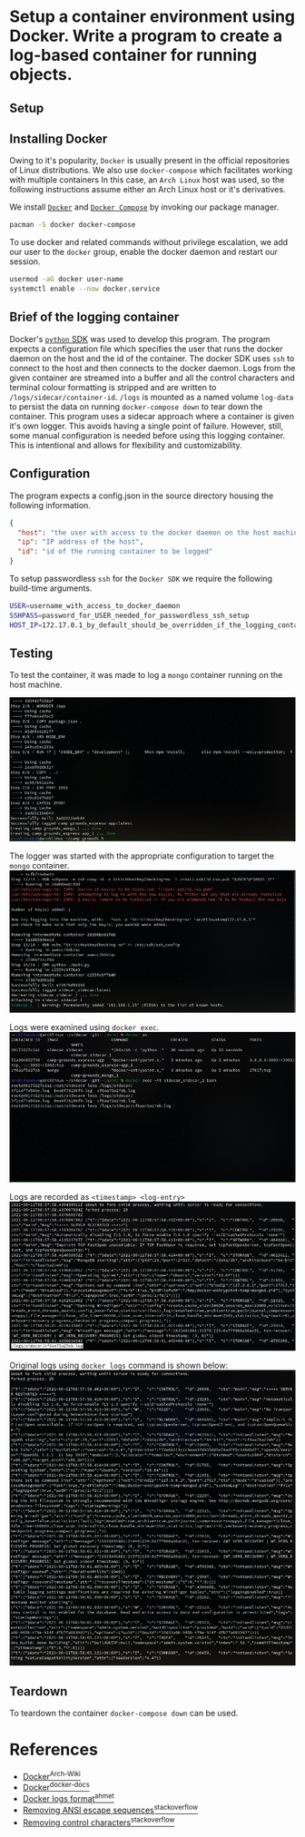 # Setup a container environment using Docker. Write a program to create a log-based container for running objects.

## Setup
## Installing Docker
Owing to it's popularity, ```Docker``` is usually present in the official 
repositories of Linux distributions. We also use ```docker-compose``` which facilitates 
working with multiple containers In this case, an ```Arch Linux``` host was 
used, so the following instructions assume either an Arch Linux host or it's 
derivatives.

We install [```Docker```](https://www.docker.com/get-started) and 
[```Docker Compose```](https://docs.docker.com/compose/) by invoking our package manager.

```bash
pacman -S docker docker-compose
```

To use docker and related commands without privilege escalation, we add our user 
to the ```docker``` group, enable the docker daemon and restart our session.

```bash
usermod -aG docker user-name
systemctl enable --now docker.service
```

## Brief of the logging container
Docker's [```python``` SDK](https://docs.docker.com/engine/api/sdk/) was used to 
develop this program. The program expects a configuration file which specifies the
user that runs the docker daemon on the host and the id of the container. The docker
SDK uses ```ssh``` to connect to the host and then connects to the docker daemon.
Logs from the given container are streamed into a buffer and all the control characters and 
terminal colour formatting is stripped and are written to ```/logs/sidecar/container-id```.
```/logs``` is mounted as a named volume ```log-data``` to persist the data on 
running ```docker-compose down``` to tear down the container.
This program uses a sidecar approach where a container is given it's own logger. 
This avoids having a single point of failure. However, still, some manual configuration 
is needed before using this logging container. This is intentional and allows for 
flexibility and customizability.

## Configuration
The program expects a config.json in the source directory housing the following 
information.
```json
{
  "host": "the user with access to the docker daemon on the host machine",
  "ip": "IP address of the host",
  "id": "id of the running container to be logged"
}
```
To setup passwordless ```ssh``` for the ```Docker SDK``` we require the following
build-time arguments.

```bash
USER=username_with_access_to_docker_daemon
SSHPASS=password_for_USER_needed_for_passwordless_ssh_setup
HOST_IP=172.17.0.1_by_default_should_be_overridden_if_the_logging_container_is_not_on_default_network
```
## Testing
To test the container, it was made to log a ```mongo``` container running on the 
host machine.

![Starting mongo container using docker-compose](./steps/starting_mongo.png)

The logger was started with the appropriate configuration to target the ```mongo``` 
container.
![Starting the sidecar container](steps/starting_sidecar.png)

Logs were examined using ```docker exec```.
![docker exec sidecar](./steps/exec_sidecar.png)

Logs are recorded as ```<timestamp> <log-entry>```
![Logs](./steps/less_logs.png)

Original logs using ```docker logs``` command is shown below:
![docker logs | less](./steps/docker-logs-less.png)

## Teardown
To teardown the container ```docker-compose down``` can be used.

# References
- [Docker<sup>Arch-Wiki</sup>](https://wiki.archlinux.org/title/Docker)
- [Docker<sup>docker-docs</sup>](https://docs.docker.com/)
- [Docker logs format<sup>ahmet</sup>](https://ahmet.im/blog/docker-logs-api-binary-format-explained/)
- [Removing ANSI escape sequences<sup>stackoverflow</sup>](https://stackoverflow.com/questions/14693701/how-can-i-remove-the-ansi-escape-sequences-from-a-string-in-python)
- [Removing control characters<sup>stackoverflow<sup>](https://stackoverflow.com/questions/92438/stripping-non-printable-characters-from-a-string-in-python)